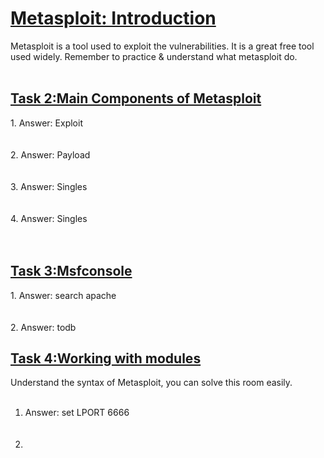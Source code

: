 <h1><ins>Metasploit: Introduction</ins></h1>
Metasploit is a tool used to exploit the vulnerabilities. It is a great free tool used widely. Remember to practice & understand what metasploit do. <br><br>
<h2><ins>Task 2:Main Components of Metasploit</ins></h2>
1. Answer: Exploit<br><br><br>
2. Answer: Payload<br><br><br>
3. Answer: Singles<br><br><br>
4. Answer: Singles<br><br><br>

<h2><ins>Task 3:Msfconsole</ins></h2>
1. Answer: search apache<br><br><br>
2. Answer: todb<br><br<br>



<h2><ins>Task 4:Working with modules</ins></h2>
Understand the syntax of Metasploit, you can solve this room easily.<br><br>

1. Answer: set LPORT 6666<br><br><br>
2. 
